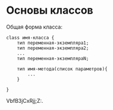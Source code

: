 # Основы классов

Общая форма класса:

    class имя-класса {
        тип переменная-экземпляра1;
        тип переменная-экземпляра2;
        ...
        тип переменная-экземпляраN;

        тип имя-метода(список параметров){
            ... 
        }
    
    }

VbfB3jCxRjj;Z:.


